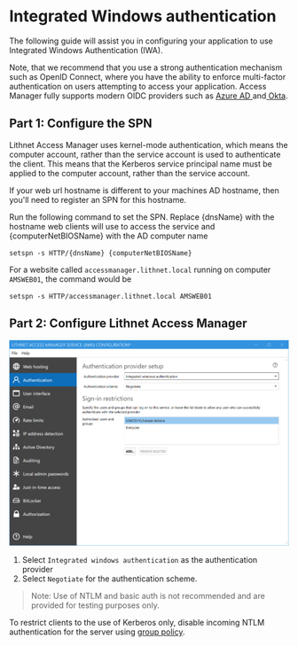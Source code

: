 # Integrated Windows authentication

The following guide will assist you in configuring your application to use Integrated Windows Authentication (IWA).

Note, that we recommend that you use a strong authentication mechanism such as OpenID Connect, where you have the ability to enforce multi-factor authentication on users attempting to access your application. Access Manager fully supports modern OIDC providers such as [Azure AD ](../setting\_up\_authentication/setting-up-authentication-with-azure-ad.md)and[ Okta](../setting\_up\_authentication/setting-up-authentication-with-okta.md).

## Part 1: Configure the SPN

Lithnet Access Manager uses kernel-mode authentication, which means the computer account, rather than the service account is used to authenticate the client. This means that the Kerberos service principal name must be applied to the computer account, rather than the service account.

If your web url hostname is different to your machines AD hostname, then you'll need to register an SPN for this hostname.

Run the following command to set the SPN. Replace {dnsName} with the hostname web clients will use to access the service and {computerNetBIOSName} with the AD computer name

```
setspn -s HTTP/{dnsName} {computerNetBIOSName}
```

For a website called `accessmanager.lithnet.local` running on computer `AMSWEB01`, the command would be

```
setspn -s HTTP/accessmanager.lithnet.local AMSWEB01
```

## Part 2: Configure Lithnet Access Manager

![!](../../.gitbook/assets/ui-page-authentication-iwa.png)

1. Select `Integrated windows authentication` as the authentication provider
2. Select `Negotiate` for the authentication scheme.

> Note: Use of NTLM and basic auth is not recommended and are provided for testing purposes only.

To restrict clients to the use of Kerberos only, disable incoming NTLM authentication for the server using [group policy](https://docs.microsoft.com/en-us/windows/security/threat-protection/security-policy-settings/network-security-restrict-ntlm-incoming-ntlm-traffic).
